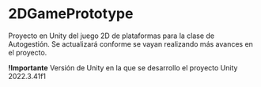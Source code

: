 # 2DGamePrototype
Proyecto en Unity del juego 2D de plataformas para la clase de Autogestión.
Se actualizará conforme se vayan realizando más avances en el proyecto.

**!Importante**
Versión de Unity en la que se desarrollo el proyecto
Unity 2022.3.41f1
